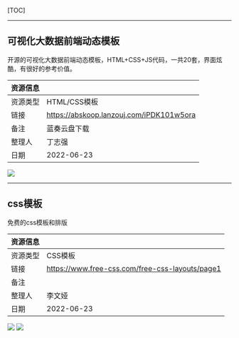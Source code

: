 [TOC]



---

## 可视化大数据前端动态模板

开源的可视化大数据前端动态模板，HTML+CSS+JS代码，一共20套，界面炫酷，有很好的参考价值。

| 资源信息 |                                            |
| -------- | ------------------------------------------ |
| 资源类型 | HTML/CSS模板                               |
| 链接     | <https://abskoop.lanzouj.com/iPDK101w5ora> |
| 备注     | 蓝奏云盘下载                               |
| 整理人   | 丁志强                                     |
| 日期     | 2022-06-23                                 |

![](https://fastly.jsdelivr.net/gh/aoikuroba/graph-bed@main/zqding/16559740625381655974061608.png)


---

## css模板

免费的css模板和排版

| 资源信息 |                                                     |
| -------- | ------------------------------------------         |
| 资源类型 | CSS模板                                             |
| 链接     | <https://www.free-css.com/free-css-layouts/page1>  |
| 备注     |                                                    |
| 整理人   | 李文娅                                              |
| 日期     | 2022-06-23                                         |

![](https://fastly.jsdelivr.net/gh/aoikuroba/graph-bed@main/wyli/202206241236775.jpg )
![](https://fastly.jsdelivr.net/gh/aoikuroba/graph-bed@main/wyli/202206241234904.jpg )
